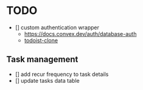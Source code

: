 # TODO

- [] custom authentication wrapper
  - <https://docs.convex.dev/auth/database-auth>
  - [todoist-clone](https://github.com/kulkarniankita/todoist-clone-todovex/blob/main/convex/authAdapter.ts)

## Task management

- [] add recur frequency to task details
- [] update tasks data table
